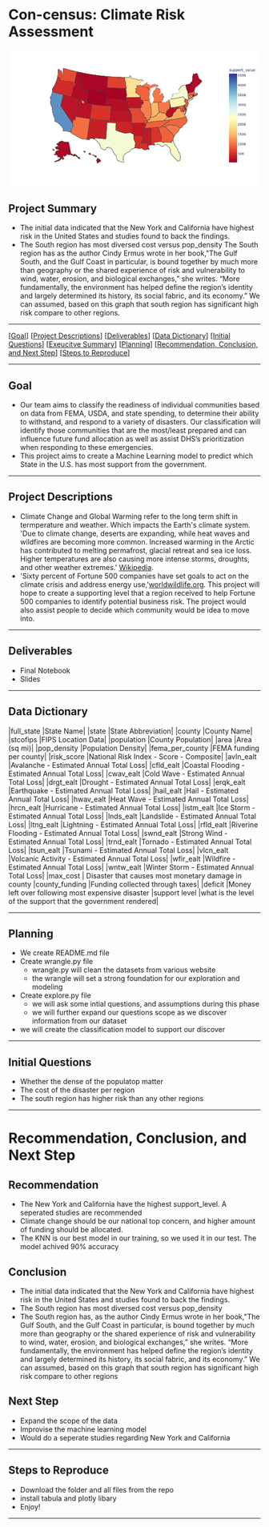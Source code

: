 # Con-census: Climate Risk Assessment 

![Alt text](./newplot.png)

## Project Summary

- The initial data indicated that the New York and California have highest risk in the United States and studies found to back the findings.
- The South region has most diversed cost versus pop_density
The South region has as the author Cindy Ermus wrote in her book,"The Gulf South, and the Gulf Coast in particular, is bound together by much more than geography or the shared experience of risk and vulnerability to wind, water, erosion, and biological exchanges,” she writes. “More fundamentally, the environment has helped define the region’s identity and largely determined its history, its social fabric, and its economy.” We can assumed, based on this graph that south region has significant high risk compare to other regions.

***
[[Goal](#goal)]
[[Project Descriptions](#project-descriptions)]
[[Deliverables](#deliverables)]
[[Data Dictionary](#data-dictionary)]
[[Initial Questions](#initial-questions)]
[[Exeucitve Summary](#executive-summary)]
[[Planning](#planning)]
[[Recommendation, Conclusion, and Next Step](#recommendation,-conclusion,-and-next-step)]
[[Steps to Reproduce](#steps-to-reproduce)]
___

## Goal

- Our team aims to classify the readiness of individual communities based on data from FEMA, USDA, and state spending, to determine their ability to withstand, and respond to a variety of disasters. Our classification will identify those communities that are the most/least prepared and can influence future fund allocation as well as assist DHS’s prioritization when responding to these emergencies.
- This project aims to create a Machine Learning model to predict which State in the U.S. has most support from the government.

***
## Project Descriptions

- Climate Change and Global Warming refer to the long term shift in termperature and weather. Which impacts the Earth's climate system. 'Due to climate change, deserts are expanding, while heat waves and wildfires are becoming more common. Increased warming in the Arctic has contributed to melting permafrost, glacial retreat and sea ice loss. Higher temperatures are also causing more intense storms, droughts, and other weather extremes.' [Wikipedia](https://en.wikipedia.org/wiki/Climate_change).
- 'Sixty percent of Fortune 500 companies have set goals to act on the climate crisis and address energy use,'[worldwildlife.org](https://www.worldwildlife.org/stories/fortune-500-companies-are-acting-on-the-climate-crisis-but-is-it-enough). This project will hope to create a supporting level that a region received to help Fortune 500 companies to identify potential business risk. The project would also assist people to decide which community would be idea to move into.

***
## Deliverables
- Final Notebook
- Slides

***
## Data Dictionary

|full_state  |State Name|
|state   |State Abbreviation|
|county  |County Name|
|stcofips  |FIPS Location Data|
|population    |County Population|
|area   |Area (sq mi)|
|pop_density   |Population Density|
|fema_per_county   |FEMA funding per county|
|risk_score       |National Risk Index - Score - Composite|
|avln_ealt   |Avalanche - Estimated Annual Total Loss|
|cfld_ealt   |Coastal Flooding - Estimated Annual Total Loss|
|cwav_ealt   |Cold Wave - Estimated Annual Total Loss|
|drgt_ealt   |Drought - Estimated Annual Total Loss|
|erqk_ealt   |Earthquake - Estimated Annual Total Loss|
|hail_ealt   |Hail - Estimated Annual Total Loss|
|hwav_ealt   |Heat Wave - Estimated Annual Total Loss|
|hrcn_ealt   |Hurricane - Estimated Annual Total Loss|
|istm_ealt   |Ice Storm - Estimated Annual Total Loss|
|lnds_ealt   |Landslide - Estimated Annual Total Loss|
|ltng_ealt   |Lightning - Estimated Annual Total Loss|
|rfld_ealt   |Riverine Flooding - Estimated Annual Total Loss|
|swnd_ealt   |Strong Wind - Estimated Annual Total Loss|
|trnd_ealt   |Tornado - Estimated Annual Total Loss|
|tsun_ealt   |Tsunami - Estimated Annual Total Loss|
|vlcn_ealt   |Volcanic Activity - Estimated Annual Total Loss|
|wfir_ealt   |Wildfire - Estimated Annual Total Loss|
|wntw_ealt   |Winter Storm - Estimated Annual Total Loss|
|max_cost | Disaster that causes most monetary damage in county
|county_funding |Funding collected through taxes|
|deficit |Money left over following most expensive disaster
|support level  |what is the level of the support that the government rendered|


***
## Planning
- We create README.md file
- Create wrangle.py file
    - wrangle.py will clean the datasets from various website
    - the wrangle will set a strong foundation for our exploration and modeling
- Create explore.py file
    - we will ask some intial questions, and assumptions during this phase
    - we will further expand our questions scope as we discover information from our dataset
- we will create the classification model to support our discover

***
## Initial Questions
- Whether the dense of the populatop matter
- The cost of the disaster per region
- The south region has higher risk than any other regions

***
# Recommendation, Conclusion, and Next Step

## Recommendation
- The New York and California have the highest support_level. A seperated studies are recommended
- Climate change should be our national top concern, and higher amount of funding should be allocated.
- The KNN is our best model in our training, so we used it in our test. The model achived 90% accuracy 

## Conclusion 
- The initial data indicated that the New York and California have highest risk in the United States and studies found to back the findings.
- The South region has most diversed cost versus pop_density
- The South region has, as the author Cindy Ermus wrote in her book,"The Gulf South, and the Gulf Coast in particular, is bound together by much more than geography or the shared experience of risk and vulnerability to wind, water, erosion, and biological exchanges,” she writes. “More fundamentally, the environment has helped define the region’s identity and largely determined its history, its social fabric, and its economy.” We can assumed, based on this graph that south region has significant high risk compare to other regions

## Next Step
- Expand the scope of the data
- Improvise the machine learning model
- Would do a seperate studies regarding New York and California

***
## Steps to Reproduce
- Download the folder and all files from the repo
- install tabula and plotly libary
- Enjoy!
***
